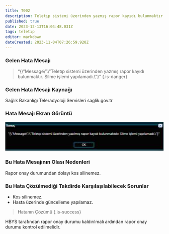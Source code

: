 ```yaml
---
title: T002
description: Teletıp sistemi üzerinden yazmış rapor kayıdı bulunmaktır. Silme işlemi yapılamadı.
published: true
date: 2023-12-13T16:04:48.031Z
tags: teletıp
editor: markdown
dateCreated: 2023-11-04T07:26:59.920Z
---
```




### Gelen Hata Mesajı
> 
> “{\”Message\”:\”Teletıp sistemi üzerinden yazmış rapor kayıdı bulunmaktır. Silme işlemi yapılamadı.\”}”
{.is-danger}


### Gelen Hata Mesajı Kaynağı
Sağlık Bakanlığı Teleradyoloji Servisleri  saglik.gov.tr  


### Hata Mesajı Ekran Görüntü

![t002.png](/hatagoruntu/t002.png)

### Bu Hata Mesajının Olası Nedenleri 

Rapor onay durumundan dolayı kos silinemez.

### Bu Hata Çözülmediği Takdirde Karşılaşılabilecek Sorunlar

- Kos silinemez.
- Hasta üzerinde güncelleme yapılamaz.

> Hatanın Çözümü
{.is-success}

HBYS tarafından rapor onay durumu kaldırılmalı ardından rapor onay durumu kontrol edilmelidir.
